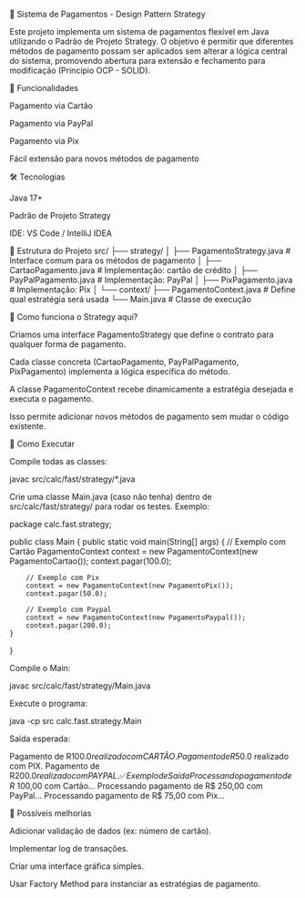 🏦 Sistema de Pagamentos - Design Pattern Strategy

Este projeto implementa um sistema de pagamentos flexível em Java utilizando o Padrão de Projeto Strategy.
O objetivo é permitir que diferentes métodos de pagamento possam ser aplicados sem alterar a lógica central do sistema, promovendo abertura para extensão e fechamento para modificação (Princípio OCP - SOLID).

🚀 Funcionalidades

Pagamento via Cartão 

Pagamento via PayPal

Pagamento via Pix

Fácil extensão para novos métodos de pagamento

🛠️ Tecnologias

Java 17+

Padrão de Projeto Strategy

IDE: VS Code / IntelliJ IDEA

📂 Estrutura do Projeto
src/
 ├── strategy/
 │    ├── PagamentoStrategy.java       # Interface comum para os métodos de pagamento
 │    ├── CartaoPagamento.java     # Implementação: cartão de crédito
 │    ├── PayPalPagamento.java         # Implementação: PayPal
 │    ├── PixPagamento.java            # Implementação: Pix
 │
 └── context/
      ├── PagamentoContext.java        # Define qual estratégia será usada
      └── Main.java                  # Classe de execução

📖 Como funciona o Strategy aqui?

Criamos uma interface PagamentoStrategy que define o contrato para qualquer forma de pagamento.

Cada classe concreta (CartaoPagamento, PayPalPagamento, PixPagamento) implementa a lógica específica do método.

A classe PagamentoContext recebe dinamicamente a estratégia desejada e executa o pagamento.

Isso permite adicionar novos métodos de pagamento sem mudar o código existente.

🎯 Como Executar

Compile todas as classes:

javac src/calc/fast/strategy/*.java


Crie uma classe Main.java (caso não tenha) dentro de src/calc/fast/strategy/ para rodar os testes. Exemplo:

package calc.fast.strategy;

public class Main {
    public static void main(String[] args) {
        // Exemplo com Cartão
        PagamentoContext context = new PagamentoContext(new PagamentoCartao());
        context.pagar(100.0);

        // Exemplo com Pix
        context = new PagamentoContext(new PagamentoPix());
        context.pagar(50.0);

        // Exemplo com Paypal
        context = new PagamentoContext(new PagamentoPaypal());
        context.pagar(200.0);
    }
}


Compile o Main:

javac src/calc/fast/strategy/Main.java


Execute o programa:

java -cp src calc.fast.strategy.Main


Saída esperada:

Pagamento de R$100.0 realizado com CARTÃO.
Pagamento de R$50.0 realizado com PIX.
Pagamento de R$200.0 realizado com PAYPAL.
✅ Exemplo de Saída
Processando pagamento de R$ 100,00 com Cartão...
Processando pagamento de R$ 250,00 com PayPal...
Processando pagamento de R$ 75,00 com Pix...

🔮 Possíveis melhorias

Adicionar validação de dados (ex: número de cartão).

Implementar log de transações.

Criar uma interface gráfica simples.

Usar Factory Method para instanciar as estratégias de pagamento.
